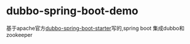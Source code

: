 # dubbo-spring-boot-demo
基于apache官方[dubbo-spring-boot-starter](https://github.com/apache/incubator-dubbo-spring-boot-project)写的,spring boot 集成dubbo和zookeeper
